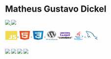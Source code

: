 # Matheus Gustavo Dickel
 <div>
  <a href="https://github.com/MatheussGd">
  <img height="180em" src="https://github-readme-stats.vercel.app/api?username=MatheussGd&show_icons=true&theme=dark&include_all_commits=true&count_private=true"/>
  <img height="180em" src="https://github-readme-stats.vercel.app/api/top-langs/?username=MatheussGd&layout=compact&langs_count=7&theme=dark"/>
</div>
  
  <div style="display: inline_block"><br>
  <img align="center" alt="Js" height="30" width="40" src="https://raw.githubusercontent.com/devicons/devicon/master/icons/javascript/javascript-plain.svg">
  <img align="center" alt="HTML" height="30" width="40" src="https://raw.githubusercontent.com/devicons/devicon/master/icons/html5/html5-original.svg">
  <img align="center" alt="CSS" height="30" width="40" src="https://raw.githubusercontent.com/devicons/devicon/master/icons/css3/css3-original.svg">
  <img align="center" alt="wp" height="30" width="40" src="https://raw.githubusercontent.com/devicons/devicon/9f4f5cdb393299a81125eb5127929ea7bfe42889/icons/wordpress/wordpress-original.svg">        
  <img align="center" alt="woo" height="30" width="40" src=  "https://raw.githubusercontent.com/devicons/devicon/9f4f5cdb393299a81125eb5127929ea7bfe42889/icons/woocommerce/woocommerce-original-wordmark.svg">
  <img align="center" alt="java" height="30" width="40" src= "https://raw.githubusercontent.com/devicons/devicon/9f4f5cdb393299a81125eb5127929ea7bfe42889/icons/java/java-original.svg">
  <img align="center" alt="mysql" height="30" width="40" src="https://raw.githubusercontent.com/devicons/devicon/9f4f5cdb393299a81125eb5127929ea7bfe42889/icons/mysql/mysql-plain.svg">  
</div>
  
##
  
<div>
    <a href="https://instagram.com/matheusgdk" target="_blank"><img src="https://img.shields.io/badge/-Instagram-%23E4405F?style=for-the-badge&logo=instagram&logoColor=white" target="_blank"></a>
    <a href="https://www.linkedin.com/in/matheusgustavo11335/" target="_blank"><img src="https://img.shields.io/badge/-LinkedIn-%230077B5?style=for-the-badge&logo=linkedin&logoColor=white" target="_blank"></a> 
   <a href ="malito:matheus.dickel@universo.univates.br"><img src="https://img.shields.io/badge/-Gmail-%23333?style=for-the-badge&logo=gmail&logoColor=white" target="_blank"></a>
     <a href=https://open.spotify.com/user/d-matheus?si=f5099f0c32ba4407" target="_blank"><img src="https://img.shields.io/badge/Spotify-1ED760?&style=for-the-badge&logo=spotify&logoColor=white"></a>


   

    
 </div>
  
  
  

